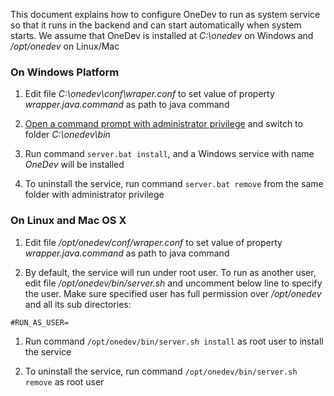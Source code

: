 This document explains how to configure OneDev to run as system service so that it runs in the backend and can start automatically when system starts. We assume that OneDev is installed at _C:\\onedev_ on Windows and _/opt/onedev_ on Linux/Mac

### On Windows Platform
1. Edit file _C:\\onedev\\conf\\wraper.conf_ to set value of property _wrapper.java.command_ as path to java command

1. [Open a command prompt with administrator privilege](https://www.howtogeek.com/194041/how-to-open-the-command-prompt-as-administrator-in-windows-8.1/) and switch to folder _C:\\onedev\\bin_

1. Run command `server.bat install`, and a Windows service with name _OneDev_ will be installed

1. To uninstall the service, run command `server.bat remove` from the same folder with administrator privilege

### On Linux and Mac OS X

1. Edit file _/opt/onedev/conf/wraper.conf_ to set value of property _wrapper.java.command_ as path to java command

1. By default, the service will run under root user. To run as another user, edit file _/opt/onedev/bin/server.sh_ and uncomment below line to specify the user. Make sure specified user has full permission over _/opt/onedev_ and all its sub directories:

  ```
  #RUN_AS_USER=
  ```

1. Run command `/opt/onedev/bin/server.sh install` as root user to install the service

1. To uninstall the service, run command `/opt/onedev/bin/server.sh remove` as root user